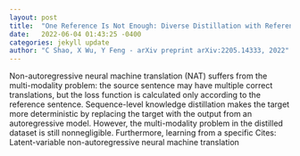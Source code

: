 ```yaml
---
layout: post
title:  "One Reference Is Not Enough: Diverse Distillation with Reference Selection for Non-Autoregressive Translation"
date:   2022-06-04 01:43:25 -0400
categories: jekyll update
author: "C Shao, X Wu, Y Feng - arXiv preprint arXiv:2205.14333, 2022"
---
```

Non-autoregressive neural machine translation (NAT) suffers from the multi-modality problem: the source sentence may have multiple correct translations, but the loss function is calculated only according to the reference sentence. Sequence-level knowledge distillation makes the target more deterministic by replacing the target with the output from an autoregressive model. However, the multi-modality problem in the distilled dataset is still nonnegligible. Furthermore, learning from a specific  Cites: Latent-variable non-autoregressive neural machine translation